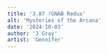 ```yaml
---
title: '3.87 !GNAB Redux'
alt: 'Mysteries of the Arcana'
date: '2024-10-03'
author: 'J Gray'
artist: 'Gennifer'
---
```

